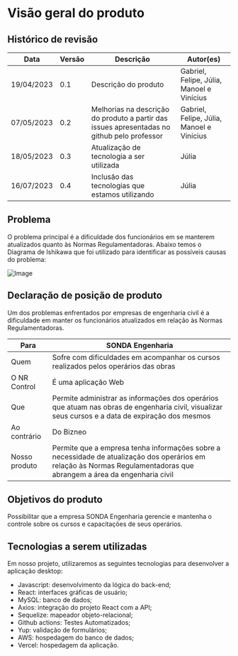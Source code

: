 # Visão geral do produto 

## Histórico de revisão

|Data|Versão|Descrição|Autor(es)|
|----|------|---------|---------|
|19/04/2023|0.1|Descrição do produto|Gabriel, Felipe, Júlia, Manoel e Vinícius|
|07/05/2023|0.2|Melhorias na descrição do produto a partir das issues apresentadas no github pelo professor|Gabriel, Felipe, Júlia, Manoel e Vinícius|
|18/05/2023|0.3|Atualização de tecnologia a ser utilizada|Júlia|
|16/07/2023|0.4|Inclusão das tecnologias que estamos utilizando|Júlia|

## Problema
O problema principal é a dificuldade dos funcionários em se manterem atualizados quanto às Normas Regulamentadoras. Abaixo temos o Diagrama de Ishikawa que foi utilizado para identificar as possíveis causas do problema:


![Image](./images/image1.PNG)

## Declaração de posição de produto
Um dos problemas enfrentados por empresas de engenharia civil é a dificuldade em manter os funcionários atualizados em relação às Normas Regulamentadoras. 


|Para|SONDA Engenharia|
|-----|-----|
|Quem|Sofre com dificuldades em acompanhar os cursos realizados pelos operários das obras|
|O NR Control|É uma aplicação Web|
|Que|Permite administrar as informações dos operários que atuam nas obras de engenharia civil, visualizar seus cursos e a data de expiração dos mesmos|
|Ao contrário|Do Bizneo|
|Nosso produto|Permite que a empresa tenha informações sobre a necessidade de atualização dos operários em relação às Normas Regulamentadoras que abrangem a área da engenharia civil|

## Objetivos do produto
Possibilitar que a empresa SONDA Engenharia gerencie e mantenha o controle sobre os cursos e capacitações de seus operários. 


## Tecnologias a serem utilizadas
Em nosso projeto, utilizaremos as seguintes tecnologias para desenvolver a aplicação desktop:

- Javascript: desenvolvimento da lógica do back-end;
- React: interfaces gráficas de usuário;
- MySQL: banco de dados;
- Axios: integração do projeto React com a API;
- Sequelize: mapeador objeto-relacional;
- Github actions: Testes Automatizados;
- Yup: validação de formulários;
- AWS: hospedagem do banco de dados;
- Vercel: hospedagem da aplicação.